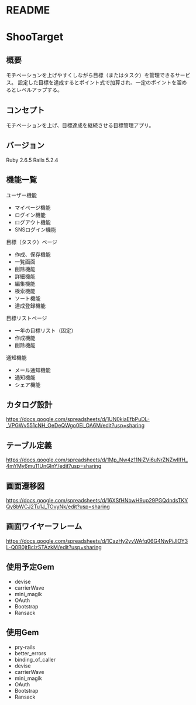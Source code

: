 # README
# ShooTarget

## 概要
モチベーションを上げやすくしながら目標（またはタスク）を管理できるサービス。
設定した目標を達成するとポイント式で加算され、一定のポイントを溜めるとレベルアップする。

## コンセプト
モチベーションを上げ、目標達成を継続させる目標管理アプリ。

## バージョン
Ruby 2.6.5
Rails 5.2.4

## 機能一覧
ユーザー機能
  * マイページ機能
  * ログイン機能
  * ログアウト機能
  * SNSログイン機能

目標（タスク）ページ
  * 作成、保存機能
  * 一覧画面
  * 削除機能
  * 詳細機能
  * 編集機能
  * 検索機能
  * ソート機能
  * 達成登録機能

目標リストページ
  * 一年の目標リスト（固定）
  * 作成機能
  * 削除機能

通知機能
  * メール通知機能
  * 通知機能
  * シェア機能


## カタログ設計
https://docs.google.com/spreadsheets/d/1UN0kiaEfbPuDL-_VPGWv551cNH_OeDeQWgo0Ei_OA6M/edit?usp=sharing

## テーブル定義
https://docs.google.com/spreadsheets/d/1Mp_Nw4z11NiZVi6uNrZNZwIIfH_4mYMy6mu11UnGInY/edit?usp=sharing

## 画面遷移図
https://docs.google.com/spreadsheets/d/16XSfHNbwH9up29PGQdndsTKYQy8bWCJ2Tu1J_TOvyNk/edit?usp=sharing

## 画面ワイヤーフレーム
https://docs.google.com/spreadsheets/d/1CazHy2yvWAfq06G4NwPiJIOY3L-Q0B0jtBclzSTAzkM/edit?usp=sharing

## 使用予定Gem
* devise
* carrierWave
* mini_magik
* OAuth
* Bootstrap
* Ransack

## 使用Gem
* pry-rails
* better_errors
* binding_of_caller
* devise
* carrierWave
* mini_magik
* OAuth
* Bootstrap
* Ransack

